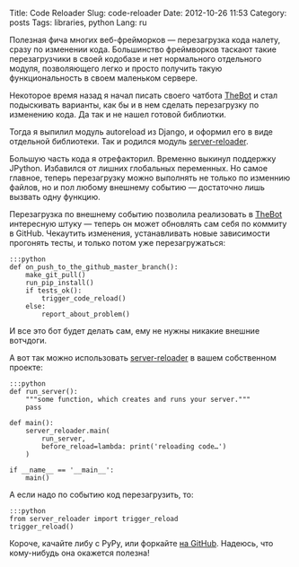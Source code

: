 Title: Code Reloader
Slug: code-reloader
Date: 2012-10-26 11:53
Category: posts
Tags: libraries, python
Lang: ru

Полезная фича многих веб-фрейморков — перезагрузка кода налету, сразу по изменении
кода. Большинство фреймворков таскают такие перезагрузчики в своей кодобазе и
нет нормального отдельного модуля, позволяющего легко и просто получить
такую функциональность в своем маленьком сервере.

Некоторое время назад я начал писать своего чатбота [TheBot][] и стал подыскивать варианты,
как бы и в нем сделать перезагрузку по изменению кода. Да так и не нашел
готовой библиотки.

Тогда я выпилил модуль autoreload из Django, и оформил его в виде отдельной библиотеки.
Так и родился модуль [server-reloader][].

Большую часть кода я отрефакторил. Временно выкинул поддержку JPython. Избавился от лишних
глобальных переменных. Но самое главное, теперь перезагрузку можно выполнять не только
по изменнию файлов, но и пол любому внешнему событию — достаточно лишь вызвать одну функцию.

Перезагрузка по внешнему событию позволила реализовать в [TheBot][] интересную штуку —
теперь он может обновлять сам себя по коммиту в GitHub. Чекаутить изменения, устанавливать
новые зависимости прогонять тесты, и только потом уже перезагружаться:

    :::python
    def on_push_to_the_github_master_branch():
        make_git_pull()
        run_pip_install()
        if tests_ok():
            trigger_code_reload()
        else:
            report_about_problem()

И все это бот будет делать сам, ему не нужны никакие внешние вотчдоги.

А вот так можно использовать [server-reloader][] в вашем собственном проекте:

    :::python
    def run_server():
        """some function, which creates and runs your server."""
        pass

    def main():
        server_reloader.main(
            run_server,
            before_reload=lambda: print('reloading code…')
        )

    if __name__ == '__main__':
        main()


А если надо по событию код перезагрузить, то:

    :::python
    from server_reloader import trigger_reload
    trigger_reload()

Короче, качайте либу с PyPy, или форкайте [на GitHub][server-reloader]. Надеюсь, что кому-нибудь она окажется полезна!

[TheBot]: http://github.com/svetlyak40wt/thebot
[server-reloader]: http://github.com/svetlyak40wt/server-reloader

